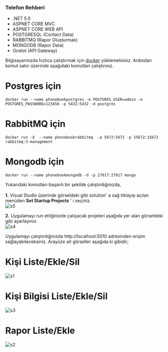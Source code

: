 ### Telefon Rehberi 

* .NET 5.0
* ASPNET CORE MVC
* ASPNET CORE WEB API
* POSTGRESQL (Contact Data)
* RABBITMQ (Rapor Oluşturmak)
* MONGODB (Rapor Data)
* Ocelot (API Gateway)


Bilgisayarınızda hızlıca çalıştırmak için [docker](https://docs.docker.com/engine/install/) yüklemelisiniz.
Ardından komut satırı üzerinde aşağıdaki komutları çalıştırınız.

# Postgres için
`docker run --name phonebookpostgres -e POSTGRES_USER=admin -e POSTGRES_PASSWORD=123456 -p 5432:5432 -d postgres`

# RabbitMQ için
`docker run -d  --name phonebookrabbitmq  -p 5672:5672 -p 15672:15672 rabbitmq:3-management`

# Mongodb için
`docker run --name phonebookmongodb -d -p 27017:27017 mongo`


Yukarıdaki komutları başarılı bir şekilde çalıştırdığınızda, <br/><br/>
**1.** Visual Studio üzerinde görseldeki gibi solution' a sağ tıklayıp açılan menüden **Set Startup Projects** ' i seçiniz.<br/>
<img src="https://i.ibb.co/vjKSBS8/s5.png" alt="s5" border="0"><br/>

**2.** Uygulamayı run ettiğinizde çalışacak projeleri aşağıda yer alan görseldeki gibi ayarlayınız.<br/>
<img src="https://i.ibb.co/WFB0sD4/s4.png" alt="s4" border="0">


Uygulamayı çalıştırdığınızda http://localhost:5010 adresinden erişim sağlayabileceksiniz.
Arayüze ait görseller aşağıda ki gibidir;

# Kişi Liste/Ekle/Sil

<img src="https://i.ibb.co/vZmFK5Q/s1.png" alt="s1" border="0">


# Kişi Bilgisi Liste/Ekle/Sil

<img src="https://i.ibb.co/QNygJ8B/s3.png" alt="s3" border="0">

# Rapor Liste/Ekle

<img src="https://i.ibb.co/9vfXdp6/s2.png" alt="s2" border="0">





